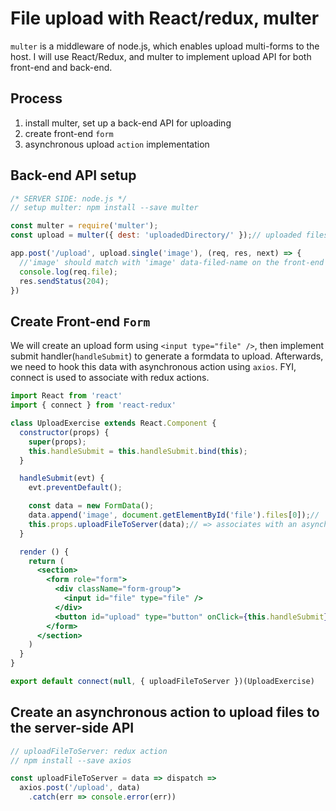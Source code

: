 # File upload with React/redux, multer
`multer` is a middleware of node.js, which enables upload multi-forms to the host. I will use React/Redux, and multer to implement upload API for both front-end and back-end.

## Process
1. install multer, set up a back-end API for uploading
2. create front-end `form`
3. asynchronous upload `action` implementation


## Back-end API setup
<!-- multer middleware  explanation !!!!!!!!!!!!!!!!!!-->

```javascript
/* SERVER SIDE: node.js */
// setup multer: npm install --save multer

const multer = require('multer');
const upload = multer({ dest: 'uploadedDirectory/' });// uploaded files will be saved in this `dest` directory

app.post('/upload', upload.single('image'), (req, res, next) => {
  //'image' should match with 'image' data-filed-name on the front-end
  console.log(req.file);
  res.sendStatus(204);
})
```


## Create Front-end `Form`
We will create an upload form using `<input type="file" />`, then implement submit handler(`handleSubmit`) to generate a formdata to upload. Afterwards, we need to hook this data with asynchronous action using `axios`. FYI, connect is used to associate with redux actions.

```jsx
import React from 'react'
import { connect } from 'react-redux'

class UploadExercise extends React.Component {
  constructor(props) {
    super(props);
    this.handleSubmit = this.handleSubmit.bind(this);
  }

  handleSubmit(evt) {
    evt.preventDefault();

    const data = new FormData();
    data.append('image', document.getElementById('file').files[0]);// 'image' => field-name, file => DOM name
    this.props.uploadFileToServer(data);// => associates with an asynchronous request
  }

  render () {
    return (
      <section>
        <form role="form">
          <div className="form-group">
            <input id="file" type="file" />
          </div>
          <button id="upload" type="button" onClick={this.handleSubmit}>Upload</button>
        </form>
      </section>
    )
  }
}

export default connect(null, { uploadFileToServer })(UploadExercise)
```


## Create an asynchronous action to upload files to the server-side API
<!-- TOO SIMPLE !!!!-->

```jsx
// uploadFileToServer: redux action
// npm install --save axios

const uploadFileToServer = data => dispatch =>
  axios.post('/upload', data)
    .catch(err => console.error(err))

```


